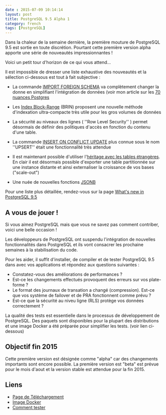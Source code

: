 ```yaml
---
date : 2015-07-09 10:14:14
layout: post
title: PostgreSQL 9.5 Alpha 1 
category: french
tags: [PostgreSQL]
---
```


Dans la chaleur de la semaine dernière, la première mouture de PostgreSQL 9.5 est sortie en toute discrétion. Pourtant cette première version alpha apporte une série de nouveautés impressionnantes !

Voici un petit tour d'horizon de ce qui vous attend...

<!--MORE-->


Il est impossible de dresser une liste exhaustive des nouveautés et la sélection ci-dessous est tout à fait subjective :

* La commande [IMPORT FOREIGN SCHEMA](http://www.depesz.com/2014/07/14/waiting-for-9-5-implement-import-foreign-schema/) va complètement changer la donne en simplifiant l'intégration de données (voir mon article sur les [70 nuances Postgres](http://blog.taadeem.net/french/2015/03/16/70_nuances_de_Postgres/)

* Les [Index Block-Range](https://wiki.postgresql.org/wiki/What%27s_new_in_PostgreSQL_9.5#BRIN_Indexes) (BRIN) proposent une nouvelle méthode d'indexation ultra-compacte très utile pour les gros volumes de données 

* La sécurité au niveaux des lignes ( ''Row Level Security'' ) permet désormais de définir des politiques d'accès en fonction du contenu d'une table. 

* La commande [INSERT ON CONFLICT UPDATE](https://www.youtube.com/watch?v=pbg97bkxbbY) plus connue sous le nom ''UPSERT'' était une fonctionnalité très attendue

* Il est maintenant possible d'utiliser l'[héritage avec les tables étrangères](http://michael.otacoo.com/postgresql-2/postgres-9-5-feature-foreign-table-inheritance/). En clair il est désormais possible d'exporter une table partitionnée sur une instance distante et ainsi externaliser la croissance de vos bases ("scale-out")

* Une nuée de nouvelles fonctions [JSONB](https://wiki.postgresql.org/wiki/What%27s_new_in_PostgreSQL_9.5#JSONB-modifying_operators_and_functions)


Pour une liste plus détaillée, rendez-vous sur la page [What's new in PostgreSQL 9.5](https://wiki.postgresql.org/wiki/What%27s_new_in_PostgreSQL_9.5)


## A vous de jouer !

Si vous aimez PostgreSQL mais que vous ne savez pas comment contriber, voici une belle occasion !

Les développeurs de PostgreSQL ont suspendu l'intégration de nouvelles fonctionnalités dans PostgreSQL et ils vont consacrer les prochaine semaines à la stabilisation du code. 

Pour les aider, il suffit d'installer, de compiler et de tester PostgreSQL 9.5 dans avec vos applications et répondez aux questions suivantes :

* Constatez-vous des améliorations de performances ?
* Est-ce les changements effectués provoquent des erreurs sur vos plate-forme ?
* Le format des journaux de transation a changé (compression). Est-ce que vos système de failover et de PRA fonctionnent comme prévu ?
* Est-ce que la sécurité au niveu ligne (RLS) protège vos données correctement ?

La qualité des tests est essentielle dans le processus de développement de PostgreSQL. Des paquets sont disponibles pour la plupart des distributions et une image Docker a été préparée pour simplifier les tests. (voir lien ci-dessous) 

## Objectif fin 2015

Cette première version est désignée comme "alpha" car des changements importants sont encore possible. La première version est "beta" est prévue pour le mois d'aout et la version stable est attendue pour la fin 2015.


## Liens 

  * [Page de Téléchargement](http://www.postgresql.org/download/)
  * [Image Docker](https://wiki.postgresql.org/wiki/PostgreSQLTestDockerImage)
  * [Comment tester](https://wiki.postgresql.org/wiki/HowToBetaTest)
